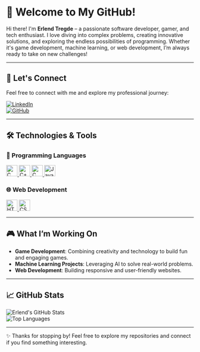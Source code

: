 # 🌟 Welcome to My GitHub!  

Hi there! I'm **Erlend Tregde** – a passionate software developer, gamer, and tech enthusiast. I love diving into complex problems, creating innovative solutions, and exploring the endless possibilities of programming. Whether it's game development, machine learning, or web development, I’m always ready to take on new challenges!  

---

## 🔗 Let's Connect  

Feel free to connect with me and explore my professional journey:  

[![LinkedIn](https://img.shields.io/badge/-LinkedIn-blue?style=for-the-badge&logo=linkedin&logoColor=white)](https://www.linkedin.com/in/erlend-tregde-0a85ba24a/)  
[![GitHub](https://img.shields.io/badge/-GitHub-black?style=for-the-badge&logo=github&logoColor=white)](https://github.com/ErlendTregde)  

---

## 🛠️ Technologies & Tools  

### 🚀 Programming Languages  
<a href="https://en.wikipedia.org/wiki/C_(programming_language)" target="_blank">
  <img src="https://cdn.jsdelivr.net/gh/devicons/devicon/icons/c/c-original.svg" alt="C" width="30" height="30"/>
</a>  
<a href="https://en.wikipedia.org/wiki/C%2B%2B" target="_blank">
  <img src="https://cdn.jsdelivr.net/gh/devicons/devicon/icons/cplusplus/cplusplus-original.svg" alt="C++" width="30" height="30"/>
</a>  
<a href="https://www.w3.org/html/" target="_blank"> 
  <img src="https://cdn.jsdelivr.net/gh/devicons/devicon/icons/csharp/csharp-original.svg" alt="C Sharp" width="30" height="30"/>
</a>  
<a href="https://en.wikipedia.org/wiki/JavaScript" target="_blank">
  <img src="https://cdn.jsdelivr.net/gh/devicons/devicon/icons/javascript/javascript-original.svg" alt="JavaScript" width="30" height="30"/>
</a>  

### 🌐 Web Development  
<a href="https://en.wikipedia.org/wiki/HTML" target="_blank">
  <img src="https://cdn.jsdelivr.net/gh/devicons/devicon/icons/html5/html5-original.svg" alt="HTML5" width="30" height="30"/>
</a>  
<a href="https://en.wikipedia.org/wiki/Cascading_Style_Sheets" target="_blank">
  <img src="https://cdn.jsdelivr.net/gh/devicons/devicon/icons/css3/css3-original.svg" alt="CSS3" width="30" height="30"/>
</a>  

---

## 🎮 What I’m Working On  

- **Game Development**: Combining creativity and technology to build fun and engaging games.  
- **Machine Learning Projects**: Leveraging AI to solve real-world problems.  
- **Web Development**: Building responsive and user-friendly websites.  

---

## 📈 GitHub Stats  

![Erlend's GitHub Stats](https://github-readme-stats.vercel.app/api?username=ErlendTregde&show_icons=true&theme=radical)  
![Top Languages](https://github-readme-stats.vercel.app/api/top-langs/?username=ErlendTregde&layout=compact&theme=radical)  

---

✨ Thanks for stopping by! Feel free to explore my repositories and connect if you find something interesting.
